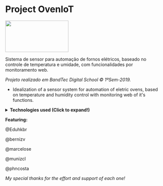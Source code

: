 # Project OvenIoT

<img align="center" width="200" height="100" src="https://i.imgur.com/uBzgaz4.png">

Sistema de sensor para automação de fornos elétricos, baseado no controle de temperatura e umidade, com funcionalidades por monitoramento web.

 <i> Projeto realizado em BandTec Digital School © 1ºSem-2019. </i>

- Idealization of a sensor system for automation of eletric ovens, based on temperature and humidity control with monitoring web of it's functions.

<details>
 <summary><b>Technologies used (Click to expand!) </b></summary>
  ## <i>Linguagens e tecnologias utilizadas</i>
 
 
  <b>1.</b> JavaScript
 
  <b>2.</b> HTML/CSS/Bootstrap
  
  <b>3.</b> SQL
  
  <b>4.</b> Node.js
  
  <b>5.</b> Arduino
  
  <b>6.</b> Microsoft Azure
  
  <b>7.</b> Git
  
</details>


<b>Featuring:</b>

@Eduhkbr

@bernizv

@marcelose

@munizcl

@phncosta

<i>My special thanks for the effort and support of each one!</i>
